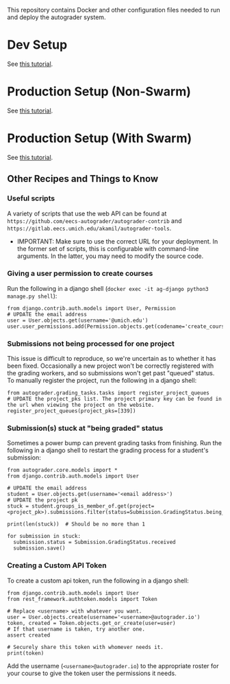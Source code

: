 This repository contains Docker and other configuration files needed to run and deploy the autograder system.

# Dev Setup
See [this tutorial](./docs/development_setup.md).

# Production Setup (Non-Swarm)
See [this tutorial](./docs/production_non_swarm_setup.md).

# Production Setup (With Swarm)
See [this tutorial](./docs/swarm_deployment.md).

## Other Recipes and Things to Know
### Useful scripts
A variety of scripts that use the web API can be found at `https://github.com/eecs-autograder/autograder-contrib` and `https://gitlab.eecs.umich.edu/akamil/autograder-tools`.
  * IMPORTANT: Make sure to use the correct URL for your deployment. In the former set of scripts, this is configurable with command-line arguments. In the latter, you may need to modify the source code.

### Giving a user permission to create courses
Run the following in a django shell (`docker exec -it ag-django python3 manage.py shell`):
```
from django.contrib.auth.models import User, Permission
# UPDATE the email address
user = User.objects.get(username='@umich.edu')
user.user_permissions.add(Permission.objects.get(codename='create_course'))
```

### Submissions not being processed for one project
This issue is difficult to reproduce, so we're uncertain as to whether it has been fixed. Occasionally a new project won't be correctly registered with the grading workers, and so submissions won't get past "queued" status. To manually register the project, run the following in a django shell:
```
from autograder.grading_tasks.tasks import register_project_queues
# UPDATE the project_pks list. The project primary key can be found in the url when viewing the project on the website.
register_project_queues(project_pks=[339])
```

### Submission(s) stuck at "being graded" status
Sometimes a power bump can prevent grading tasks from finishing. Run the following in a django shell to restart the grading process for a student's submission:
```
from autograder.core.models import *
from django.contrib.auth.models import User

# UPDATE the email address
student = User.objects.get(username='<email address>')
# UPDATE the project pk
stuck = student.groups_is_member_of.get(project=<project_pk>).submissions.filter(status=Submission.GradingStatus.being_graded)

print(len(stuck))  # Should be no more than 1

for submission in stuck:
  submission.status = Submission.GradingStatus.received
  submission.save()
```

### Creating a Custom API Token
To create a custom api token, run the following in a django shell:
```
from django.contrib.auth.models import User
from rest_framework.authtoken.models import Token

# Replace <username> with whatever you want.
user = User.objects.create(username='<username>@autograder.io')
token, created = Token.objects.get_or_create(user=user)
# If that username is taken, try another one.
assert created

# Securely share this token with whomever needs it.
print(token)
```

Add the username (`<username>@autograder.io`) to the appropriate roster for your course to give the token user the permissions it needs.

